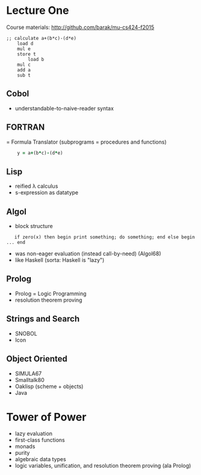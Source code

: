 <!-- tell emacs to use -*- markdown -*- mode -->
Lecture One
===========
Course materials: http://github.com/barak/mu-cs424-f2015
````assembly
;; calculate a+(b*c)-(d*e)
	load d
	mul e
	store t
        load b
	mul c
	add a
	sub t
````
Cobol
-----
* understandable-to-naive-reader syntax

FORTRAN
-------
= Formula Translator
(subprograms = procedures and functions)
````fortran
	y = a+(b*c)-(d*e)
````
Lisp
----
* reified λ calculus
* s-expression as datatype

Algol
-----
* block structure
````algol
   if zero(x) then begin print something; do something; end else begin ... end
````
* was non-eager evaluation (instead call-by-need) (Algol68)
* like Haskell (sorta: Haskell is "lazy")

Prolog
------
* Prolog = Logic Programming
* resolution theorem proving

Strings and Search
------------------
* SNOBOL
* Icon

Object Oriented
---------------
* SIMULA67
* Smalltalk80
* Oaklisp (scheme + objects)
* Java

Tower of Power
==============
* lazy evaluation
* first-class functions
* monads
* purity
* algebraic data types
* logic variables, unification, and resolution theorem proving (ala Prolog)
